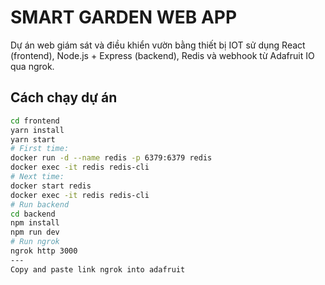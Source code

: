 
# SMART GARDEN WEB APP

Dự án web giám sát và điều khiển vườn bằng thiết bị IOT sử dụng React (frontend), Node.js + Express (backend), Redis và webhook từ Adafruit IO qua ngrok.

## Cách chạy dự án

```bash
cd frontend
yarn install
yarn start
# First time:
docker run -d --name redis -p 6379:6379 redis
docker exec -it redis redis-cli
# Next time:
docker start redis
docker exec -it redis redis-cli
# Run backend 
cd backend
npm install
npm run dev
# Run ngrok
ngrok http 3000
---
Copy and paste link ngrok into adafruit
